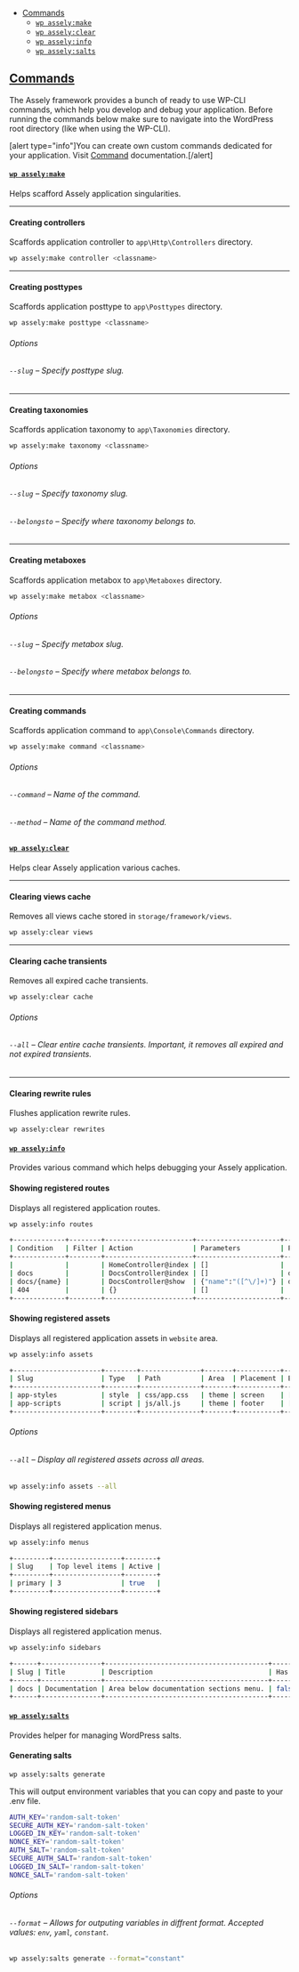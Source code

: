 - [Commands](#Commands)
    + [`wp assely:make`](#make-command)
    + [`wp assely:clear`](#clear-command)
    + [`wp assely:info`](#info-command)
    + [`wp assely:salts`](#salts-command)

<a name="commands"></a>
## [Commands](#commands)

The Assely framework provides a bunch of ready to use WP-CLI commands, which help you develop and debug your application.
Before running the commands below make sure to navigate into the WordPress root directory (like when using the WP-CLI).

[alert type="info"]You can create own custom commands dedicated for your application. Visit [Command](/docs/command) documentation.[/alert]

<a name="make-command"></a>
#### [`wp assely:make`](#make-command)

Helps scafford Assely application singularities.

<hr>

#### Creating controllers

Scaffords application controller to `app\Http\Controllers` directory.

```bash
wp assely:make controller <classname>
```

<hr>

#### Creating posttypes

Scaffords application posttype to `app\Posttypes` directory.

```bash
wp assely:make posttype <classname>
```

###### Options

###### `--slug` – Specify posttype slug.

<hr>

#### Creating taxonomies

Scaffords application taxonomy to `app\Taxonomies` directory.

```bash
wp assely:make taxonomy <classname>
```

###### Options

###### `--slug` – Specify taxonomy slug.
###### `--belongsto` – Specify where taxonomy belongs to.

<hr>

#### Creating metaboxes

Scaffords application metabox to `app\Metaboxes` directory.

```bash
wp assely:make metabox <classname>
```

###### Options

###### `--slug` – Specify metabox slug.
###### `--belongsto` – Specify where metabox belongs to.

<hr>

#### Creating commands

Scaffords application command to `app\Console\Commands` directory.

```bash
wp assely:make command <classname>
```

###### Options

###### `--command` – Name of the command.
###### `--method` – Name of the command method.


<a name="clear-command"></a>
#### [`wp assely:clear`](#clear-command)

Helps clear Assely application various caches.

<hr>

#### Clearing views cache

Removes all views cache stored in `storage/framework/views`.

```bash
wp assely:clear views
```

<hr>

#### Clearing cache transients

Removes all expired cache transients.

```bash
wp assely:clear cache
```

###### Options

###### `--all` – Clear entire cache transients. Important, it removes all expired and not expired transients.

<hr>

#### Clearing rewrite rules

Flushes application rewrite rules.

```bash
wp assely:clear rewrites
```

<a name="info-command"></a>
#### [`wp assely:info`](#info-command)

Provides various command which helps debugging your Assely application.

#### Showing registered routes

Displays all registered application routes.

```bash
wp assely:info routes

+-------------+--------+----------------------+---------------------+--------------+-------------------------------------------+
| Condition   | Filter | Action               | Parameters          | Pattern      | Guid                                      |
+-------------+--------+----------------------+---------------------+--------------+-------------------------------------------+
|             |        | HomeController@index | []                  |              | index.php?                                |
| docs        |        | DocsController@index | []                  | docs         | index.php?post_type=docs                  |
| docs/{name} |        | DocsController@show  | {"name":"([^\/]+)"} | docs/([^/]+) | index.php?post_type=docs&name=$matches[1] |
| 404         |        | {}                   | []                  |              |                                           |
+-------------+--------+----------------------+---------------------+--------------+-------------------------------------------+
```

#### Showing registered assets

Displays all registered application assets in `website` area.

```bash
wp assely:info assets

+----------------------+--------+---------------+-------+-----------+-----------+---------+
| Slug                 | Type   | Path          | Area  | Placement | Execution | Version |
+----------------------+--------+---------------+-------+-----------+-----------+---------+
| app-styles           | style  | css/app.css   | theme | screen    | []        |         |
| app-scripts          | script | js/all.js     | theme | footer    | []        |         |
+----------------------+--------+---------------+-------+-----------+-----------+---------+
```

###### Options

###### `--all` – Display all registered assets across all areas.

```bash
wp assely:info assets --all
```

#### Showing registered menus

Displays all registered application menus.

```bash
wp assely:info menus

+---------+-----------------+--------+
| Slug    | Top level items | Active |
+---------+-----------------+--------+
| primary | 3               | true   |
+---------+-----------------+--------+
```

#### Showing registered sidebars

Displays all registered application menus.

```bash
wp assely:info sidebars

+------+---------------+-----------------------------------------+-------------+
| Slug | Title         | Description                             | Has widgets |
+------+---------------+-----------------------------------------+-------------+
| docs | Documentation | Area below documentation sections menu. | false       |
+------+---------------+-----------------------------------------+-------------+
```

<a name="salts-command"></a>
#### [`wp assely:salts`](#salts-command)

Provides helper for managing WordPress salts.

#### Generating salts

```bash
wp assely:salts generate
```

This will output environment variables that you can copy and paste to your .env file.

```bash
AUTH_KEY='random-salt-token'
SECURE_AUTH_KEY='random-salt-token'
LOGGED_IN_KEY='random-salt-token'
NONCE_KEY='random-salt-token'
AUTH_SALT='random-salt-token'
SECURE_AUTH_SALT='random-salt-token'
LOGGED_IN_SALT='random-salt-token'
NONCE_SALT='random-salt-token'
```

###### Options

###### `--format` – Allows for outputing variables in diffrent format. Accepted values: `env`, `yaml`, `constant`.

```bash
wp assely:salts generate --format="constant"
```
